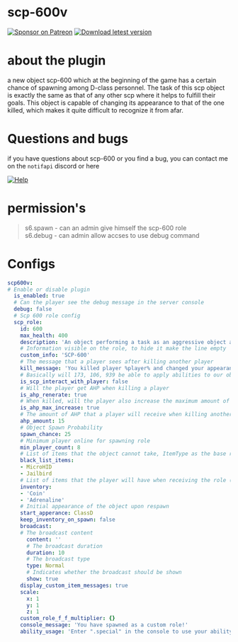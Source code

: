 # scp-600v
[![Sponsor on Patreon](https://img.shields.io/badge/sponsor-patreon-orange.svg)](https://www.patreon.com/NOTIF247)
[![Download letest version](https://img.shields.io/badge/download-latest-red.svg)](https://github.com/NOTIF-API/scp-600v/releases)

# about the plugin
a new object scp-600 which at the beginning of the game has a certain chance of spawning among D-class personnel. The task of this scp object is exactly the same as that of any other scp where it helps to fulfill their goals. This object is capable of changing its appearance to that of the one killed, which makes it quite difficult to recognize it from afar.

# Questions and bugs
if you have questions about scp-600 or you find a bug, you can contact me on the `notifapi` discord or here 

[![Help](https://img.shields.io/badge/issues-aqua)]( https://github.com/NOTIF-API/scp-600v/issues)

# permission's
> s6.spawn - can an admin give himself the scp-600 role       
> s6.debug - can admin allow accses to use debug command

# Configs
```yaml
scp600v:
# Enable or disable plugin
  is_enabled: true
  # Can the player see the debug message in the server console
  debug: false
  # Scp 600 role config
  scp_role:
    id: 600
    max_health: 400
    description: 'An object performing a task as an aggressive object against humanity'
    # Information visible on the role, to hide it make the line empty
    custom_info: 'SCP-600'
    # The message that a player sees after killing another player
    kill_message: 'You killed player %player% and changed your appearance to %role%'
    # Basically will 173, 106, 939 be able to apply abilities to our object
    is_scp_interact_with_player: false
    # Will the player get AHP when killing a player
    is_ahp_renerate: true
    # When killed, will the player also increase the maximum amount of AHP divided by two
    is_ahp_max_increase: true
    # The amount of AHP that a player will receive when killing another player
    ahp_amount: 15
    # Object Spawn Probability
    spawn_chance: 25
    # Minimum player online for spawning role
    min_player_count: 8
    # List of items that the object cannot take, ItemType as the base representation of the item names
    black_list_items:
    - MicroHID
    - Jailbird
    # List of items that the player will have when receiving the role (do not give what is prohibited)
    inventory:
    - 'Coin'
    - 'Adrenaline'
    # Initial appearance of the object upon respawn
    start_apperance: ClassD
    keep_inventory_on_spawn: false
    broadcast:
    # The broadcast content
      content: ''
      # The broadcast duration
      duration: 10
      # The broadcast type
      type: Normal
      # Indicates whether the broadcast should be shown
      show: true
    display_custom_item_messages: true
    scale:
      x: 1
      y: 1
      z: 1
    custom_role_f_f_multiplier: {}
    console_message: 'You have spawned as a custom role!'
    ability_usage: 'Enter ".special" in the console to use your ability. If you have multiple abilities, you can use this command to cycle through them, or specify the one to use with ".special ROLENAME AbilityNum"'
```
